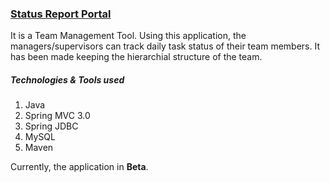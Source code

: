 <h3><b><u>Status Report Portal</u></b></h3>
<p>It is a Team Management Tool. Using this application, the managers/supervisors can track daily task status of their team members. It has been made keeping the hierarchial structure of the team. </p>

<h5>Technologies & Tools used</h5>
<ol>
	<li>Java</li>
	<li>Spring MVC 3.0</li>
	<li>Spring JDBC</li>
	<li>MySQL</li>
	<li>Maven</li>
</ol>

<p>Currently, the application in <b>Beta</b>.</p>